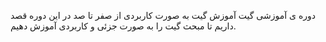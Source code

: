 دوره ی آموزشی گیت
آموزش گیت به صورت کاربردی از صفر تا صد
در این دوره قصد داریم تا مبحث گیت را به صورت جزئی و کاربردی آموزش دهیم.

